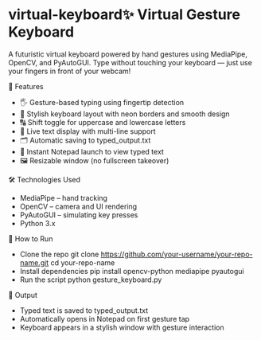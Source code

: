 # virtual-keyboard✨ Virtual Gesture Keyboard
A futuristic virtual keyboard powered by hand gestures using MediaPipe, OpenCV, and PyAutoGUI. Type without touching your keyboard — just use your fingers in front of your webcam!

📸 Features
- 🖐️ Gesture-based typing using fingertip detection
- 🎨 Stylish keyboard layout with neon borders and smooth design
- 🔠 Shift toggle for uppercase and lowercase letters
- 📝 Live text display with multi-line support
- 🗂️ Automatic saving to typed_output.txt
- 🧾 Instant Notepad launch to view typed text
- 🖼️ Resizable window (no fullscreen takeover)

🛠️ Technologies Used
- MediaPipe – hand tracking
- OpenCV – camera and UI rendering
- PyAutoGUI – simulating key presses
- Python 3.x

🚀 How to Run
- Clone the repo
git clone https://github.com/your-username/your-repo-name.git
cd your-repo-name
- Install dependencies
pip install opencv-python mediapipe pyautogui
- Run the script
python gesture_keyboard.py



📂 Output
- Typed text is saved to typed_output.txt
- Automatically opens in Notepad on first gesture tap
- Keyboard appears in a stylish window with gesture interaction

